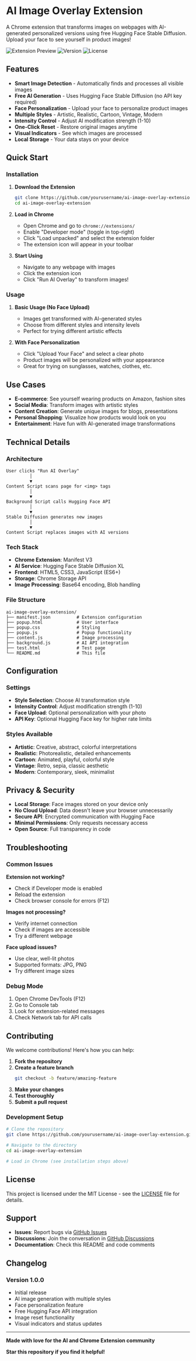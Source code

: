 # AI Image Overlay Extension

A Chrome extension that transforms images on webpages with AI-generated personalized versions using free Hugging Face Stable Diffusion. Upload your face to see yourself in product images!

![Extension Preview](https://img.shields.io/badge/Chrome-Extension-blue?style=for-the-badge&logo=google-chrome)
![Version](https://img.shields.io/badge/Version-1.0.0-green?style=for-the-badge)
![License](https://img.shields.io/badge/License-MIT-yellow?style=for-the-badge)

## Features

- **Smart Image Detection** - Automatically finds and processes all visible images
- **Free AI Generation** - Uses Hugging Face Stable Diffusion (no API key required)
- **Face Personalization** - Upload your face to personalize product images
- **Multiple Styles** - Artistic, Realistic, Cartoon, Vintage, Modern
- **Intensity Control** - Adjust AI modification strength (1-10)
- **One-Click Reset** - Restore original images anytime
- **Visual Indicators** - See which images are processed
- **Local Storage** - Your data stays on your device

## Quick Start

### Installation

1. **Download the Extension**
   ```bash
   git clone https://github.com/yourusername/ai-image-overlay-extension.git
   cd ai-image-overlay-extension
   ```

2. **Load in Chrome**
   - Open Chrome and go to `chrome://extensions/`
   - Enable "Developer mode" (toggle in top-right)
   - Click "Load unpacked" and select the extension folder
   - The extension icon will appear in your toolbar

3. **Start Using**
   - Navigate to any webpage with images
   - Click the extension icon
   - Click "Run AI Overlay" to transform images!

### Usage

1. **Basic Usage (No Face Upload)**
   - Images get transformed with AI-generated styles
   - Choose from different styles and intensity levels
   - Perfect for trying different artistic effects

2. **With Face Personalization**
   - Click "Upload Your Face" and select a clear photo
   - Product images will be personalized with your appearance
   - Great for trying on sunglasses, watches, clothes, etc.

## Use Cases

- **E-commerce**: See yourself wearing products on Amazon, fashion sites
- **Social Media**: Transform images with artistic styles
- **Content Creation**: Generate unique images for blogs, presentations
- **Personal Shopping**: Visualize how products would look on you
- **Entertainment**: Have fun with AI-generated image transformations

## Technical Details

### Architecture
```
User clicks "Run AI Overlay"
         │
         ▼
Content Script scans page for <img> tags
         │
         ▼
Background Script calls Hugging Face API
         │
         ▼
Stable Diffusion generates new images
         │
         ▼
Content Script replaces images with AI versions
```

### Tech Stack
- **Chrome Extension**: Manifest V3
- **AI Service**: Hugging Face Stable Diffusion XL
- **Frontend**: HTML5, CSS3, JavaScript (ES6+)
- **Storage**: Chrome Storage API
- **Image Processing**: Base64 encoding, Blob handling

### File Structure
```
ai-image-overlay-extension/
├── manifest.json          # Extension configuration
├── popup.html             # User interface
├── popup.css              # Styling
├── popup.js               # Popup functionality
├── content.js             # Image processing
├── background.js          # AI API integration
├── test.html              # Test page
└── README.md              # This file
```

## Configuration

### Settings
- **Style Selection**: Choose AI transformation style
- **Intensity Control**: Adjust modification strength (1-10)
- **Face Upload**: Optional personalization with your photo
- **API Key**: Optional Hugging Face key for higher rate limits

### Styles Available
- **Artistic**: Creative, abstract, colorful interpretations
- **Realistic**: Photorealistic, detailed enhancements
- **Cartoon**: Animated, playful, colorful style
- **Vintage**: Retro, sepia, classic aesthetic
- **Modern**: Contemporary, sleek, minimalist

## Privacy & Security

- **Local Storage**: Face images stored on your device only
- **No Cloud Upload**: Data doesn't leave your browser unnecessarily
- **Secure API**: Encrypted communication with Hugging Face
- **Minimal Permissions**: Only requests necessary access
- **Open Source**: Full transparency in code

## Troubleshooting

### Common Issues

**Extension not working?**
- Check if Developer mode is enabled
- Reload the extension
- Check browser console for errors (F12)

**Images not processing?**
- Verify internet connection
- Check if images are accessible
- Try a different webpage

**Face upload issues?**
- Use clear, well-lit photos
- Supported formats: JPG, PNG
- Try different image sizes

### Debug Mode
1. Open Chrome DevTools (F12)
2. Go to Console tab
3. Look for extension-related messages
4. Check Network tab for API calls

## Contributing

We welcome contributions! Here's how you can help:

1. **Fork the repository**
2. **Create a feature branch**
   ```bash
   git checkout -b feature/amazing-feature
   ```
3. **Make your changes**
4. **Test thoroughly**
5. **Submit a pull request**

### Development Setup
```bash
# Clone the repository
git clone https://github.com/yourusername/ai-image-overlay-extension.git

# Navigate to the directory
cd ai-image-overlay-extension

# Load in Chrome (see installation steps above)
```

## License

This project is licensed under the MIT License - see the [LICENSE](LICENSE) file for details.


## Support

- **Issues**: Report bugs via [GitHub Issues](https://github.com/yourusername/ai-image-overlay-extension/issues)
- **Discussions**: Join the conversation in [GitHub Discussions](https://github.com/yourusername/ai-image-overlay-extension/discussions)
- **Documentation**: Check this README and code comments

## Changelog

### Version 1.0.0
- Initial release
- AI image generation with multiple styles
- Face personalization feature
- Free Hugging Face API integration
- Image reset functionality
- Visual indicators and status updates

---

**Made with love for the AI and Chrome Extension community**

**Star this repository if you find it helpful!**